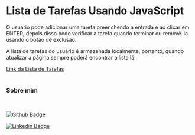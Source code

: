 # Lista de Tarefas Usando JavaScript

O usuário pode adicionar uma tarefa preenchendo a entrada e ao clicar em ENTER, depois disso pode verificar a tarefa quando terminar ou removê-la usando o botão de exclusão.

A lista de tarefas do usuário é armazenada localmente, portanto, quando atualizar a página sempre poderá encontrar a lista lá.

[Link da Lista de Tarefas](https://rafael-pc.github.io/lista-de-tarefas/)
<br><br>

### Sobre mim

<br>

[![Github Badge](https://img.shields.io/badge/GitHub-000000?&style=flat-square&logo=GitHub&logoColor=LINK_GIT)](https://github.com/rafael-pc)

[![Linkedin Badge](https://img.shields.io/badge/LinkedIn-%230077B5.svg?&style=flat-square&logo=linkedin&logoColor=white=LINK_LINKEDIN)](https://www.linkedin.com/in/rafael-pereira-01ab6012a/)
